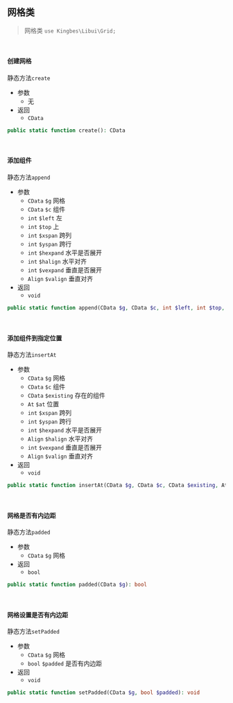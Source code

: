 ## 网格类

> 网格类 `use Kingbes\Libui\Grid;`

<br>

#### 创建网格

静态方法`create`

- 参数
    - 无
- 返回
    - `CData`

```php
public static function create(): CData
```

<br>

#### 添加组件

静态方法`append`

- 参数
    - `CData` `$g` 网格
    - `CData` `$c` 组件
    - `int` `$left` 左
    - `int` `$top` 上
    - `int` `$xspan` 跨列
    - `int` `$yspan` 跨行
    - `int` `$hexpand` 水平是否展开
    - `int` `$halign` 水平对齐
    - `int` `$vexpand` 垂直是否展开
    - `Align` `$valign` 垂直对齐
- 返回
    - `void`

```php
public static function append(CData $g, CData $c, int $left, int $top, int $xspan, int $yspan, int $hexpand, int $halign, int $vexpand, Align $valign):void
```

<br>

#### 添加组件到指定位置

静态方法`insertAt`

- 参数
    - `CData` `$g` 网格
    - `CData` `$c` 组件
    - `CData` `$existing` 存在的组件
    - `At` `$at` 位置
    - `int` `$xspan` 跨列
    - `int` `$yspan` 跨行
    - `int` `$hexpand` 水平是否展开
    - `Align` `$halign` 水平对齐
    - `int` `$vexpand` 垂直是否展开
    - `Align` `$valign` 垂直对齐
- 返回
    - `void`

```php
public static function insertAt(CData $g, CData $c, CData $existing, At $at, int $xspan, int $yspan, int $hexpand, Align $halign, int $vexpand, Align $valign)
```

<br>

#### 网格是否有内边距

静态方法`padded`

- 参数
    - `CData` `$g` 网格
- 返回
    - `bool`

```php
public static function padded(CData $g): bool
```

<br>

#### 网格设置是否有内边距

静态方法`setPadded`

- 参数
    - `CData` `$g` 网格
    - `bool` `$padded` 是否有内边距
- 返回
    - `void`

```php
public static function setPadded(CData $g, bool $padded): void
```